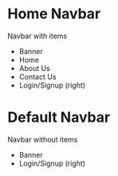 # Home Navbar 
Navbar with items
- Banner
- Home
- About Us
- Contact Us
- Login/Signup (right)

# Default Navbar
Navbar without items
- Banner 
- Login/Signup (right)